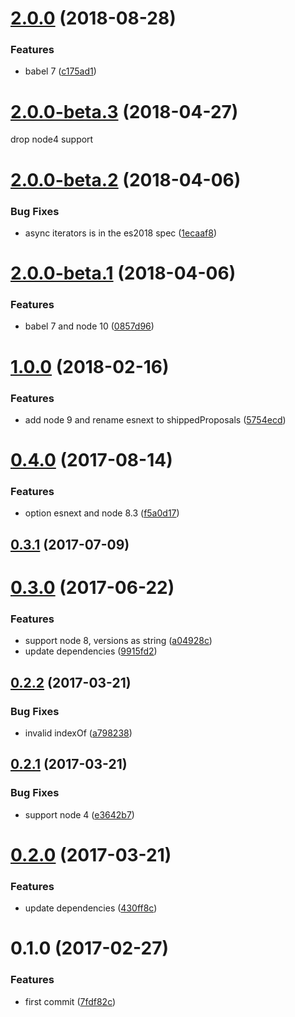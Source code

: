 <a name="2.0.0"></a>
# [2.0.0](https://github.com/christophehurpeau/babel-preset-latest-node/compare/v2.0.0-beta.3...v2.0.0) (2018-08-28)


### Features

* babel 7 ([c175ad1](https://github.com/christophehurpeau/babel-preset-latest-node/commit/c175ad1))


<a name="2.0.0-beta.3"></a>
# [2.0.0-beta.3](https://github.com/christophehurpeau/babel-preset-latest-node/compare/v2.0.0-beta.2...v2.0.0-beta.3) (2018-04-27)

drop node4 support


<a name="2.0.0-beta.2"></a>
# [2.0.0-beta.2](https://github.com/christophehurpeau/babel-preset-latest-node/compare/v2.0.0-beta.1...v2.0.0-beta.2) (2018-04-06)


### Bug Fixes

* async iterators is in the es2018 spec ([1ecaaf8](https://github.com/christophehurpeau/babel-preset-latest-node/commit/1ecaaf8))


<a name="2.0.0-beta.1"></a>
# [2.0.0-beta.1](https://github.com/christophehurpeau/babel-preset-latest-node/compare/v1.0.0...v2.0.0-beta.1) (2018-04-06)


### Features

* babel 7 and node 10 ([0857d96](https://github.com/christophehurpeau/babel-preset-latest-node/commit/0857d96))


<a name="1.0.0"></a>
# [1.0.0](https://github.com/christophehurpeau/babel-preset-latest-node/compare/v0.4.0...v1.0.0) (2018-02-16)


### Features

* add node 9 and rename esnext to shippedProposals ([5754ecd](https://github.com/christophehurpeau/babel-preset-latest-node/commit/5754ecd))


<a name="0.4.0"></a>
# [0.4.0](https://github.com/christophehurpeau/babel-preset-latest-node/compare/v0.3.1...v0.4.0) (2017-08-14)


### Features

* option esnext and node 8.3 ([f5a0d17](https://github.com/christophehurpeau/babel-preset-latest-node/commit/f5a0d17))


<a name="0.3.1"></a>
## [0.3.1](https://github.com/christophehurpeau/babel-preset-latest-node/compare/v0.3.0...v0.3.1) (2017-07-09)


<a name="0.3.0"></a>
# [0.3.0](https://github.com/christophehurpeau/babel-preset-latest-node/compare/v0.2.2...v0.3.0) (2017-06-22)


### Features

* support node 8, versions as string ([a04928c](https://github.com/christophehurpeau/babel-preset-latest-node/commit/a04928c))
* update dependencies ([9915fd2](https://github.com/christophehurpeau/babel-preset-latest-node/commit/9915fd2))


<a name="0.2.2"></a>
## [0.2.2](https://github.com/christophehurpeau/babel-preset-latest-node/compare/v0.2.1...v0.2.2) (2017-03-21)


### Bug Fixes

* invalid indexOf ([a798238](https://github.com/christophehurpeau/babel-preset-latest-node/commit/a798238))


<a name="0.2.1"></a>
## [0.2.1](https://github.com/christophehurpeau/babel-preset-latest-node/compare/v0.2.0...v0.2.1) (2017-03-21)


### Bug Fixes

* support node 4 ([e3642b7](https://github.com/christophehurpeau/babel-preset-latest-node/commit/e3642b7))


<a name="0.2.0"></a>
# [0.2.0](https://github.com/christophehurpeau/babel-preset-latest-node/compare/v0.1.0...v0.2.0) (2017-03-21)


### Features

* update dependencies ([430ff8c](https://github.com/christophehurpeau/babel-preset-latest-node/commit/430ff8c))


<a name="0.1.0"></a>
# 0.1.0 (2017-02-27)


### Features

* first commit ([7fdf82c](https://github.com/christophehurpeau/babel-preset-latest-node/commit/7fdf82c))
